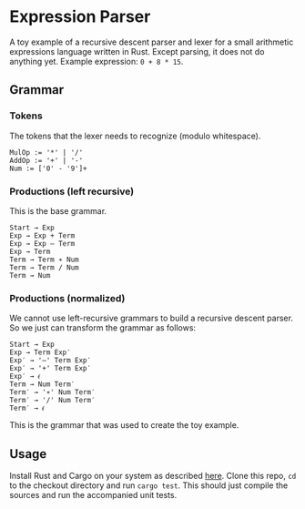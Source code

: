 # Expression Parser
A toy example of a recursive descent parser and lexer for a small arithmetic expressions language written in Rust. Except parsing, it does not do anything yet. Example expression: `0 + 8 * 15`.

## Grammar
### Tokens
The tokens that the lexer needs to recognize (modulo whitespace).
```
MulOp := '*' | '/'
AddOp := '+' | '-'
Num := ['0' - '9']+
```

### Productions (left recursive)
This is the base grammar.
```
Start → Exp
Exp → Exp + Term
Exp → Exp – Term
Exp → Term
Term → Term ∗ Num
Term → Term / Num
Term → Num
```

### Productions (normalized)
We cannot use left-recursive grammars to build a recursive descent parser. So we just can transform the grammar as follows:
```
Start → Exp
Exp → Term Exp′
Exp′ → '–' Term Exp′
Exp′ → '+' Term Exp′
Exp′ → 𝜖
Term → Num Term′
Term′ → '∗' Num Term′
Term′ → '/' Num Term′
Term′ → 𝜖 
```
This is the grammar that was used to create the toy example.

## Usage
Install Rust and Cargo on your system as described [here](https://www.rust-lang.org/tools/install). Clone this repo, `cd` to the checkout directory and run `cargo test`. This should just compile the sources and run the accompanied unit tests.
